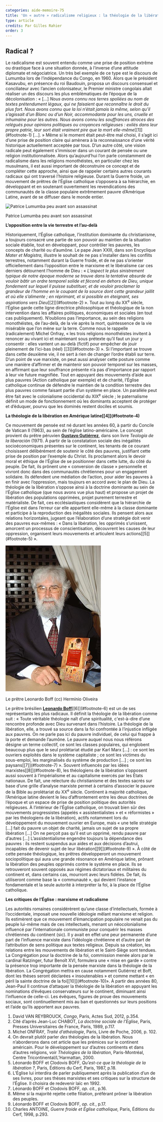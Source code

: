 ```yaml
---
categories: aide-memoire-75
title: 'Un « autre » radicalisme religieux : la théologie de la libération'
type: article
credits: Par Gilles Rahier
order: 3
---
```

## Radical ?

Le radicalisme est souvent entendu comme une prise de position extrême ou drastique face à une situation donnée, à l’inverse d’une attitude diplomate et négociatrice. Un très bel exemple de ce type est le discours de Lumumba lors de l’indépendance du Congo, en 1960. Alors que le président Kasavubu, en présence du roi Baudouin, proposa un discours consensuel et conciliateur avec l’ancien colonisateur, le Premier ministre congolais allait réaliser un des discours les plus emblématiques de l’époque de la décolonisation : « \[…] _Nous avons connu nos terres spoliées au nom de textes prétendument légaux, qui ne faisaient que reconnaître le droit du plus fort. Nous avons connu que la loi n’était jamais la même, selon qu’il s’agissait d’un Blanc ou d’un Noir, accommodante pour les uns, cruelle et inhumaine pour les autres. Nous avons connu les souffrances atroces des relégués pour opinions politiques ou croyances religieuses : exilés dans leur propre patrie, leur sort était vraiment pire que la mort elle-même_\[[1]](#footnote-1) \[…]. » Même si le moment était peut-être mal choisi, il s’agit ici d’une prise de position claire qui amènera à la reconnaissance d’une vérité historique actuellement acceptée par tous.
D’un autre côté, une vision radicale peut également s’immiscer dans un courant de pensée ou une religion institutionnalisée. Alors qu’aujourd’hui l’on parle constamment de radicalisme dans les religions monothéistes, en particulier chez les musulmans, il est aussi important de déconstruire ce concept et de compléter cette approche, ainsi que de rappeler certains autres courants radicaux qui ont traversé l’histoire religieuse. Durant la Guerre froide, un mouvement de prêtres de l’Église catholique s’opposera à sa hiérarchie, en développant et en soutenant ouvertement les revendications des communautés de la classe populaire extrêmement pauvre d’Amérique Latine, avant de se diffuser dans le monde entier.

![Patrice Lumumba peu avant son assassinat](/assets/uploads/am75_pp.6-7_rahier.jpg)

<span class="img-copyright">Patrice Lumumba peu avant son assassinat</span>

**L’opposition entre la vie terrestre et l’au-delà**

Historiquement, l’Église catholique, l’institution dominante du christianisme, a toujours consacré une partie de son pouvoir au maintien de la situation sociale établie, tout en développant, pour contrôler les pauvres, les concepts de charité ou d’aumône. Le pape Jean XXIII, dans son Encyclique _Mater et Magistra,_ illustre le souhait de ne pas s’installer dans les conflits terrestres, notamment durant la Guerre froide, et de ne pas s’orienter officiellement dans l’opposition entre le marxisme et le libéralisme car ces derniers détournent l’homme de Dieu : « _L’aspect le plus sinistrement typique de notre époque moderne se trouve dans la tentative absurde de vouloir bâtir un ordre temporel solide et fécond en dehors de Dieu, unique fondement sur lequel il puisse substituer, et de vouloir proclamer la grandeur de l’homme en le coupant de la source dont cette grandeur jaillit et où elle s’alimente ; en réprimant, et si possible en éteignant, ses aspirations vers Dieu_\[[2]](#footnote-2) ». Tout au long du XX<sup>e</sup> siècle, l’Église garde cette ligne directrice philosophique et théologique de la non intervention dans les affaires politiques, économiques et sociales (en tout cas publiquement).
N’oublions pas l’importance, au sein des religions monothéistes, de l’au-delà, de la vie après la mort, quintessence de la vie misérable que l’on mène sur la terre. Comme nous le rappelle (radicalement) Michel Onfray, « les trois religions monothéistes invitent à renoncer au vivant ici et maintenant sous prétexte qu’il faut un jour y consentir : elles vantent un au-delà (fictif) pour empêcher de jouir pleinement de l’ici-bas (réel) \[[3]](#footnote-3) ». Si l’important se trouve dans cette deuxième vie, il ne sert à rien de changer l’ordre établi sur terre. D’un point de vue marxiste, on peut aussi analyser cette posture comme une manière d’affirmer et de maintenir son pouvoir temporel sur les masses, en affirmant que leur souffrance présente n’a pas d’importance par rapport à leur vie future magnifiée. Tout en appuyant des mouvements d’aide aux plus pauvres (Action catholique par exemple) et de charité, l’Église catholique continue de défendre le maintien de la condition terrestre des plus pauvres comme faisant partie d’un système en place. Un parallèle peut être fait avec le colonialisme occidental du XIX<sup>e</sup> siècle ; le paternalisme définit un mode de fonctionnement où les dominants acceptent de protéger et d’éduquer, pourvu que les dominés restent dociles et soumis.

**La théologie de la libération en Amérique latine\[[4]](#footnote-4)**

Ce mouvement de pensée est né durant les années 60, à partir du Concile de Vatican II (1963), au sein de l’église latino-américaine. Le concept provient du prêtre péruvien [**Gustavo Gutiérrez**](https://fr.wikipedia.org/wiki/Gustavo_Guti%C3%A9rrez_Merino), dans son livre _Teología de la liberación_ (1971). À partir de la constatation sociale des inégalités socioéconomiques présentes sur le continent, les tenants de ce courant choisissent délibérément de soutenir le côté des pauvres, justifiant cette prise de position par l’exemple du Christ. Ils proclament alors le devoir moral et éthique de l’Église de se positionner dans cette lutte, du côté du peuple. De fait, ils prônent une « conversion de classe » personnelle et vivront donc dans des communautés chrétiennes pour un engagement solidaire. Ils défendent une médiation de l’action, pour aider les pauvres à en finir avec l’oppression, mais toujours en accord avec le plan de Dieu.
La théologie de la libération s’oppose ainsi à la doctrine dominante au sein de l’Église catholique (que nous avons vue plus haut) et propose un projet de libération des populations opprimées, projet purement terrestre et matérialiste. De fait, ces ecclésiastiques considèrent que la hiérarchie de l’Église est dans l’erreur car elle appartient elle-même à la classe dominante et participe à la reproduction des inégalités sociales. Ils pensent alors aux relations horizontales, jugeant que l’élaboration d’une stratégie doit venir des pauvres eux-mêmes : « Dans la libération, les opprimés s’unissent, amorcent un processus de conscientisation, découvrent les causes de leur oppression, organisent leurs mouvements et articulent leurs actions\[[5]](#footnote-5) ».

![Le prêtre Leonardo Boff (cc) Hermínio Oliveira](/assets/uploads/315px-leonardo_boff.jpeg)

<span class="copyright">Le prêtre Leonardo Boff (cc) Hermínio Oliveira</span>

Le prêtre brésilien [**Leonardo Boff**](https://fr.wikipedia.org/wiki/Leonardo_Boff)\[[6]](#footnote-6) est un de ses représentants les plus radicaux. Il définit la théologie de la libération comme suit : « Toute véritable théologie naît d’une spiritualité, c'est-à-dire d’une rencontre profonde avec Dieu survenant dans l’histoire. La théologie de la libération, elle, a trouvé sa source dans la foi confrontée à l’injustice infligée aux pauvres. On ne parle pas ici du pauvre individuel, de celui qui frappe à la porte et demande l’aumône. Le pauvre auquel nous nous référons désigne un terme collectif, ce sont les classes populaires, qui englobent beaucoup plus que le seul prolétariat étudié par Karl Marx \[…] : ce sont les ouvriers exploités dans le système capitaliste ; ce sont les victimes du sous-emploi, les marginalisés du système de production \[…] ; ce sont les paysans\[[7]](#footnote-7) ».
Souvent influencés par les idées marxistes\[[8]](#footnote-8), les théologiens de la libération s’opposent aussi souvent à l’impérialisme et au capitalisme exercés par les États nationaux. De fait, une relecture du christianisme et des textes sacrés sur base d’une grille d’analyse marxiste permet à certains d’associer le pauvre de la Bible au prolétariat du XX<sup>e</sup> siècle. Continent à majorité catholique, l’Amérique latine devient le lieu d’affrontement entre les deux doctrines de l’époque et un espace de prise de position politique des autorités religieuses.
À l’intérieur de l’Église catholique, on trouvait bien sûr des mouvements progressistes (appelés « assistentialistes » et « réformistes » par les théologiens de la libération), actifs notamment lors du développement du mouvement ouvrier en Europe, mais « une telle stratégie \[…] fait du pauvre un objet de charité, jamais un sujet de sa propre libération \[…] On ne perçoit pas qu’il est un opprimé, rendu pauvre par d’autres \[…] L’assistentialisme engendre toujours la dépendance des pauvres : ils restent suspendus aux aides et aux décisions d’autrui, incapables de devenir sujet de leur libération\[[9]](#footnote-9) ».
À côté de cette pensée théologique, les prêtres développeront un mouvement sociopolitique qui aura une grande résonance en Amérique latine, prônant la libération des peuples opprimés contre le système en place. Ils se retrouveront souvent opposés aux régimes dictatoriaux et militaires du continent et, dans certains cas, mourront avec leurs fidèles. De fait, ils utiliseront comme base la « communauté », qui devient l’instance fondamentale et la seule autorité à interpréter la foi, à la place de l’Église catholique.

**Les critiques de l’Église : marxisme et radicalisme**

Les autorités romaines considérèrent qu’une classe d’intellectuels, formée à l’occidentale, imposait une nouvelle idéologie mêlant marxisme et religion. Ils estimèrent que ce mouvement d’émancipation populaire ne venait pas du peuple lui-même mais de ces intellectuels, menant un néocolonialisme influencé par l’internationale communiste pour conquérir les masses chrétiennes du continent (sic). Il y avait en effet une peur permanente d’une part de l’influence marxiste dans l’idéologie chrétienne et d’autre part de l’attribution de sens politique aux textes religieux.
Depuis sa création, les relations entre les mouvements de libération et le Saint-Siège sont tendues. La Congrégation pour la doctrine de la foi, commission menée alors par le cardinal Ratzinger, futur Benoît XVI, formulera une « mise en garde » contre la présence trop importante de la pensée marxiste dans la théologie de la libération. La Congrégation mettra en cause notamment Gutiérrez et Boff, dont les thèses seront déclarées « insoutenables » et comme mettant « en péril la sainte doctrine de la foi\[[10]](#footnote-10)».
À partir des années 80, Jean-Paul II continue d’attaquer la théologie de la libération en appuyant les nominations d’évêques conservateurs sur le continent, diminuant ainsi l’influence de celle-ci. Les évêques, figures de proue des mouvements sociaux, sont continuellement mis au ban et questionnés sur leurs positions et l’aide qu’ils apportent aux pauvres.

1. David VAN REYBROUCK, _Congo_, Paris, Actes Sud, 2012, p.354.
2. Cité d’après Jean-Luc CHABOT, _La doctrine sociale de l’Eglise_, Paris, Presses Universitaires de France, Paris, 1989, p.117.
3. Michel ONFRAY, _Traité d’athéologie_, Paris, Livre de Poche, 2006, p. 102.
4. On devrait plutôt parler _des_ théologies de la libération. Nous n’aborderons dans cet article que les prémices sur le continent américain. Pour le développement sur d’autres continents et dans d’autres religions, voir _Théologies de la libération_, Paris-Montréal, Centre Tricontinental/L’Harmattan, 2000.
5. Léonardo BOFF et Clodovis BOFF, _Qu’est-ce que la théologie de la libération ?_, Paris, Éditions du Cerf, Paris, 1987, p.18.
6. L’Église lui interdira de parler publiquement après la publication d’un de ses livres, pour ses thèses marxistes et ses critiques sur la structure de l’Église. Il choisira de redevenir laïc en 1992.
7. Léonardo BOFF et Clodovis BOFF, _op. cit._, p.16.
8. Même si la majorité rejette cette filiation, préférant prôner la libération des peuples.
9. Léonardo BOFF et Clodovis BOFF, _op. cit._, p.17.
10. Charles ANTOINE, _Guerre froide et Église catholique,_ Paris, Éditions du Cerf, 1998, p.293.
